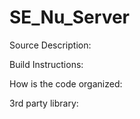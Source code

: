 # SE_Nu_Server


Source Description:

Build Instructions:

How is the code organized:

3rd party library:
